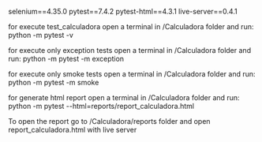 selenium==4.35.0
pytest==7.4.2
pytest-html==4.3.1
live-server==0.4.1

for execute test_calculadora open a terminal in /Calculadora folder and run:
python -m pytest -v

for execute only exception tests open a terminal in /Calculadora folder and run:
python -m pytest -m exception

for execute only smoke tests open a terminal in /Calculadora folder and run:
python -m pytest -m smoke

for generate html report open a terminal in /Calculadora folder and run:
python -m pytest --html=reports/report_calculadora.html

To open the report go to /Calculadora/reports folder and open report_calculadora.html with live server

